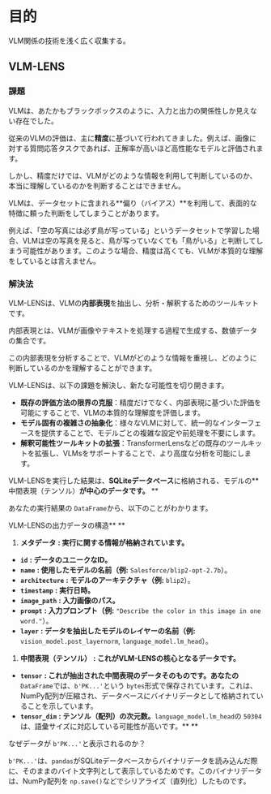 # 目的

VLM関係の技術を浅く広く収集する。

## VLM-LENS

### 課題

VLMは、あたかもブラックボックスのように、入力と出力の関係性しか見えない存在でした。

従来のVLMの評価は、主に**精度**に基づいて行われてきました。例えば、画像に対する質問応答タスクであれば、正解率が高いほど高性能なモデルと評価されます。

しかし、精度だけでは、VLMがどのような情報を利用して判断しているのか、本当に理解しているのかを判断することはできません。

VLMは、データセットに含まれる**偏り（バイアス）**を利用して、表面的な特徴に頼った判断をしてしまうことがあります。

例えば、「空の写真には必ず鳥が写っている」というデータセットで学習した場合、VLMは空の写真を見ると、鳥が写っていなくても「鳥がいる」と判断してしまう可能性があります。このような場合、精度は高くても、VLMが本質的な理解をしているとは言えません。

### 解決法

VLM-LENSは、VLMの**内部表現**を抽出し、分析・解釈するためのツールキットです。

内部表現とは、VLMが画像やテキストを処理する過程で生成する、数値データの集合です。

この内部表現を分析することで、VLMがどのような情報を重視し、どのように判断しているのかを理解することができます。

VLM-LENSは、以下の課題を解決し、新たな可能性を切り開きます。

* **既存の評価方法の限界の克服**：精度だけでなく、内部表現に基づいた評価を可能にすることで、VLMの本質的な理解度を評価します。
* **モデル固有の複雑さの抽象化**：様々なVLMに対して、統一的なインターフェースを提供することで、モデルごとの複雑な設定や前処理を不要にします。
* **解釈可能性ツールキットの拡張**：TransformerLensなどの既存のツールキットを拡張し、VLMsをサポートすることで、より高度な分析を可能にします。


VLM-LENSを実行した結果は、**SQLiteデータベース**に格納される、モデルの**中間表現（テンソル）**が中心のデータです。** **

あなたの実行結果の `DataFrame`から、以下のことがわかります。

VLM-LENSの出力データの構造** **

1. **メタデータ** **: 実行に関する情報が格納されています。**

* **`id`** **: データのユニークなID。**
* **`name`** **: 使用したモデルの名前（例:** `Salesforce/blip2-opt-2.7b`）。
* **`architecture`** **: モデルのアーキテクチャ（例:** `blip2`）。
* **`timestamp`** **: 実行日時。**
* **`image_path`** **: 入力画像のパス。**
* **`prompt`** **: 入力プロンプト（例:** `"Describe the color in this image in one word."`）。
* **`layer`** **: データを抽出したモデルのレイヤーの名前（例:** `vision_model.post_layernorm`, `language_model.lm_head`）。

1. **中間表現（テンソル）** **: これがVLM-LENSの核心となるデータです。**

* **`tensor`** **: これが抽出された中間表現のデータそのものです。あなたの** `DataFrame`では、`b'PK...'`という `bytes`形式で保存されています。これは、NumPy配列が圧縮され、データベースにバイナリデータとして格納されていることを示しています。
* **`tensor_dim`** **: テンソル（配列）の次元数。**`language_model.lm_head`の `50304`は、語彙サイズに対応している可能性が高いです。** **

なぜデータが `b'PK...'`と表示されるのか？

`b'PK...'`は、`pandas`がSQLiteデータベースからバイナリデータを読み込んだ際に、そのままのバイト文字列として表示しているためです。このバイナリデータは、NumPy配列を `np.save()`などでシリアライズ（直列化）したものです。
